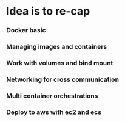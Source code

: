 # Idea is to re-cap 

### Docker basic
### Managing images and containers
### Work with volumes and bind mount
### Networking for cross communication
### Multi container orchestrations
### Deploy to aws with ec2 and ecs 
